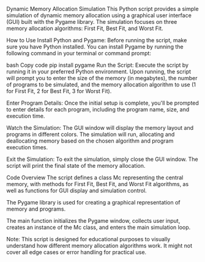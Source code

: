 Dynamic Memory Allocation Simulation
This Python script provides a simple simulation of dynamic memory allocation using a graphical user interface (GUI) built with the Pygame library. The simulation focuses on three memory allocation algorithms: First Fit, Best Fit, and Worst Fit.

How to Use
Install Python and Pygame:
Before running the script, make sure you have Python installed. You can install Pygame by running the following command in your terminal or command prompt:

bash
Copy code
pip install pygame
Run the Script:
Execute the script by running it in your preferred Python environment. Upon running, the script will prompt you to enter the size of the memory (in megabytes), the number of programs to be simulated, and the memory allocation algorithm to use (1 for First Fit, 2 for Best Fit, 3 for Worst Fit).

Enter Program Details:
Once the initial setup is complete, you'll be prompted to enter details for each program, including the program name, size, and execution time.

Watch the Simulation:
The GUI window will display the memory layout and programs in different colors. The simulation will run, allocating and deallocating memory based on the chosen algorithm and program execution times.

Exit the Simulation:
To exit the simulation, simply close the GUI window. The script will print the final state of the memory allocation.

Code Overview
The script defines a class Mc representing the central memory, with methods for First Fit, Best Fit, and Worst Fit algorithms, as well as functions for GUI display and simulation control.

The Pygame library is used for creating a graphical representation of memory and programs.

The main function initializes the Pygame window, collects user input, creates an instance of the Mc class, and enters the main simulation loop.

Note: This script is designed for educational purposes to visually understand how different memory allocation algorithms work. It might not cover all edge cases or error handling for practical use.

